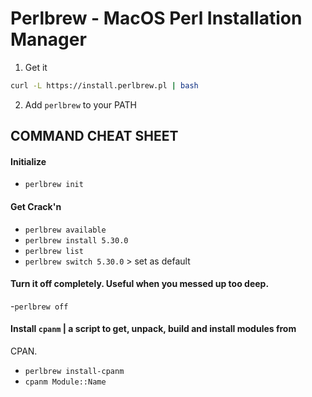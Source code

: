 Perlbrew - MacOS Perl Installation Manager
==========================================

1. Get it

```bash
curl -L https://install.perlbrew.pl | bash
```

2. Add `perlbrew` to your PATH

## COMMAND CHEAT SHEET

#### Initialize
- `perlbrew init`

#### Get Crack'n
- `perlbrew available`
- `perlbrew install 5.30.0`
- `perlbrew list`
- `perlbrew switch 5.30.0` > set as default

#### Turn it off completely. Useful when you messed up too deep.
 -`perlbrew off`

#### Install `cpanm` | a script to get, unpack, build and install modules from
CPAN.
- `perlbrew install-cpanm`
- `cpanm Module::Name`



